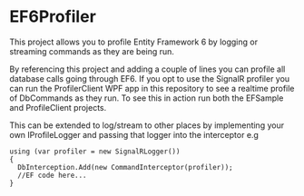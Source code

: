 EF6Profiler
===========

This project allows you to profile Entity Framework 6 by logging or streaming commands as they are being run.

By referencing this project and adding a couple of lines you can profile all database calls going through EF6. If you opt to use the SignalR profiler you can run the ProfilerClient WPF app in this repository to see a realtime profile of DbCommands as they run. To see this in action run both the EFSample and ProfileClient projects. 

This can be extended to log/stream to other places by implementing your own IProfileLogger and passing that logger into the interceptor e.g

    using (var profiler = new SignalRLogger())
    {
      DbInterception.Add(new CommandInterceptor(profiler));
      //EF code here...
    }

